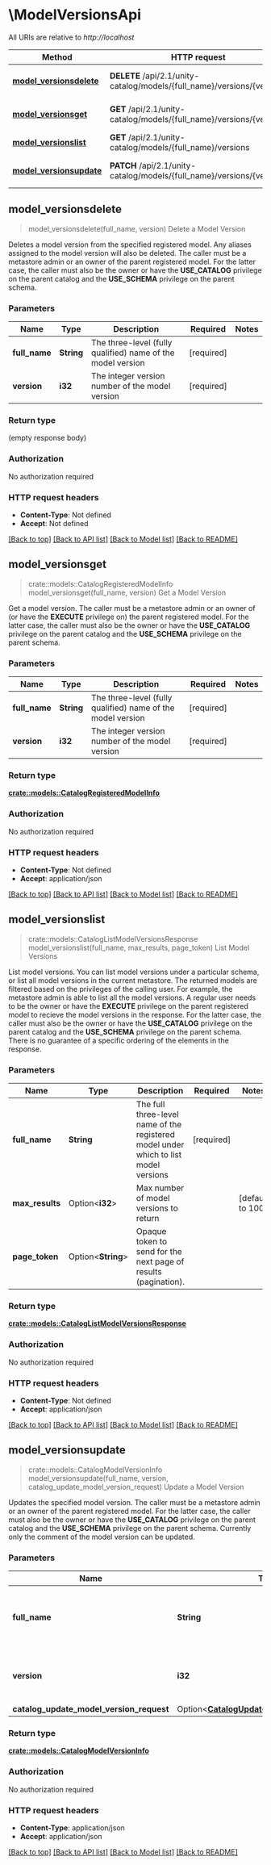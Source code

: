 # \ModelVersionsApi

All URIs are relative to *http://localhost*

Method | HTTP request | Description
------------- | ------------- | -------------
[**model_versionsdelete**](ModelVersionsApi.md#model_versionsdelete) | **DELETE** /api/2.1/unity-catalog/models/{full_name}/versions/{version} | Delete a Model Version
[**model_versionsget**](ModelVersionsApi.md#model_versionsget) | **GET** /api/2.1/unity-catalog/models/{full_name}/versions/{version} | Get a Model Version
[**model_versionslist**](ModelVersionsApi.md#model_versionslist) | **GET** /api/2.1/unity-catalog/models/{full_name}/versions | List Model Versions
[**model_versionsupdate**](ModelVersionsApi.md#model_versionsupdate) | **PATCH** /api/2.1/unity-catalog/models/{full_name}/versions/{version} | Update a Model Version



## model_versionsdelete

> model_versionsdelete(full_name, version)
Delete a Model Version

Deletes a model version from the specified registered model. Any aliases assigned to the model version will also be deleted.  The caller must be a metastore admin or an owner of the parent registered model. For the latter case, the caller must also be the owner or have the **USE_CATALOG** privilege on the parent catalog and the **USE_SCHEMA** privilege on the parent schema. 

### Parameters


Name | Type | Description  | Required | Notes
------------- | ------------- | ------------- | ------------- | -------------
**full_name** | **String** | The three-level (fully qualified) name of the model version | [required] |
**version** | **i32** | The integer version number of the model version | [required] |

### Return type

 (empty response body)

### Authorization

No authorization required

### HTTP request headers

- **Content-Type**: Not defined
- **Accept**: Not defined

[[Back to top]](#) [[Back to API list]](../README.md#documentation-for-api-endpoints) [[Back to Model list]](../README.md#documentation-for-models) [[Back to README]](../README.md)


## model_versionsget

> crate::models::CatalogRegisteredModelInfo model_versionsget(full_name, version)
Get a Model Version

Get a model version.  The caller must be a metastore admin or an owner of (or have the **EXECUTE** privilege on) the parent registered model. For the latter case, the caller must also be the owner or have the **USE_CATALOG** privilege on the parent catalog and the **USE_SCHEMA** privilege on the parent schema. 

### Parameters


Name | Type | Description  | Required | Notes
------------- | ------------- | ------------- | ------------- | -------------
**full_name** | **String** | The three-level (fully qualified) name of the model version | [required] |
**version** | **i32** | The integer version number of the model version | [required] |

### Return type

[**crate::models::CatalogRegisteredModelInfo**](CatalogRegisteredModelInfo.md)

### Authorization

No authorization required

### HTTP request headers

- **Content-Type**: Not defined
- **Accept**: application/json

[[Back to top]](#) [[Back to API list]](../README.md#documentation-for-api-endpoints) [[Back to Model list]](../README.md#documentation-for-models) [[Back to README]](../README.md)


## model_versionslist

> crate::models::CatalogListModelVersionsResponse model_versionslist(full_name, max_results, page_token)
List Model Versions

List model versions. You can list model versions under a particular schema, or list all model versions in the current metastore.  The returned models are filtered based on the privileges of the calling user. For example, the metastore admin is able to list all the model versions. A regular user needs to be the owner or have the **EXECUTE** privilege on the parent registered model to recieve the model versions in the response. For the latter case, the caller must also be the owner or have the **USE_CATALOG** privilege on the parent catalog and the **USE_SCHEMA** privilege on the parent schema.  There is no guarantee of a specific ordering of the elements in the response. 

### Parameters


Name | Type | Description  | Required | Notes
------------- | ------------- | ------------- | ------------- | -------------
**full_name** | **String** | The full three-level name of the registered model under which to list model versions | [required] |
**max_results** | Option<**i32**> | Max number of model versions to return |  |[default to 100]
**page_token** | Option<**String**> | Opaque token to send for the next page of results (pagination). |  |

### Return type

[**crate::models::CatalogListModelVersionsResponse**](CatalogListModelVersionsResponse.md)

### Authorization

No authorization required

### HTTP request headers

- **Content-Type**: Not defined
- **Accept**: application/json

[[Back to top]](#) [[Back to API list]](../README.md#documentation-for-api-endpoints) [[Back to Model list]](../README.md#documentation-for-models) [[Back to README]](../README.md)


## model_versionsupdate

> crate::models::CatalogModelVersionInfo model_versionsupdate(full_name, version, catalog_update_model_version_request)
Update a Model Version

Updates the specified model version.  The caller must be a metastore admin or an owner of the parent registered model. For the latter case, the caller must also be the owner or have the **USE_CATALOG** privilege on the parent catalog and the **USE_SCHEMA** privilege on the parent schema.  Currently only the comment of the model version can be updated. 

### Parameters


Name | Type | Description  | Required | Notes
------------- | ------------- | ------------- | ------------- | -------------
**full_name** | **String** | The three-level (fully qualified) name of the model version | [required] |
**version** | **i32** | The integer version number of the model version | [required] |
**catalog_update_model_version_request** | Option<[**CatalogUpdateModelVersionRequest**](CatalogUpdateModelVersionRequest.md)> |  |  |

### Return type

[**crate::models::CatalogModelVersionInfo**](CatalogModelVersionInfo.md)

### Authorization

No authorization required

### HTTP request headers

- **Content-Type**: application/json
- **Accept**: application/json

[[Back to top]](#) [[Back to API list]](../README.md#documentation-for-api-endpoints) [[Back to Model list]](../README.md#documentation-for-models) [[Back to README]](../README.md)

